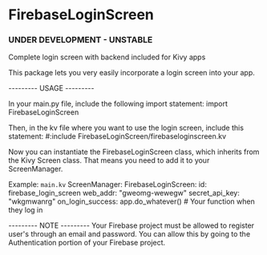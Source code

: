 # FirebaseLoginScreen
### UNDER DEVELOPMENT - UNSTABLE ###
Complete login screen with backend included for Kivy apps


This package lets you very easily incorporate a login screen into your app.

--------- USAGE ---------

In your main.py file, include the following import statement:
import FirebaseLoginScreen

Then, in the kv file where you want to use the login screen, include this statement:
#:include FirebaseLoginScreen/firebaseloginscreen.kv

Now you can instantiate the FirebaseLoginScreen class, which inherits from the
Kivy Screen class. That means you need to add it to your ScreenManager.

Example:
    `main.kv`
    ScreenManager:
        FirebaseLoginScreen:
            id: firebase_login_screen
            web_addr: "gweomg-wewegw"
            secret_api_key: "wkgmwanrg"
            on_login_success:
                app.do_whatever()  # Your function when they log in


--------- NOTE ---------
Your Firebase project must be allowed to register user's through an email and
password. You can allow this by going to the Authentication portion of your
Firebase project.

